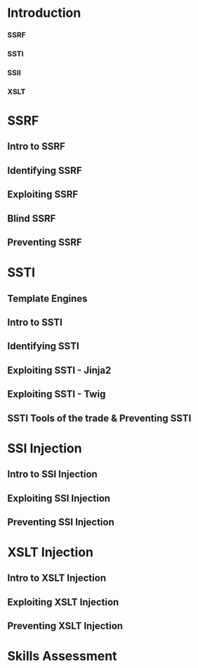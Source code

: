 # Introduction

### SSRF

### SSTI

### SSII
### XSLT

# SSRF
## Intro to SSRF
## Identifying SSRF
## Exploiting SSRF
## Blind SSRF
## Preventing SSRF
# SSTI
## Template Engines
## Intro to SSTI
## Identifying SSTI
## Exploiting SSTI - Jinja2
## Exploiting SSTI - Twig

## SSTI Tools of the trade & Preventing SSTI

# SSI Injection
## Intro to SSI Injection
## Exploiting SSI Injection
## Preventing SSI Injection

# XSLT Injection

## Intro to XSLT Injection
## Exploiting XSLT Injection

## Preventing XSLT Injection

# Skills Assessment
